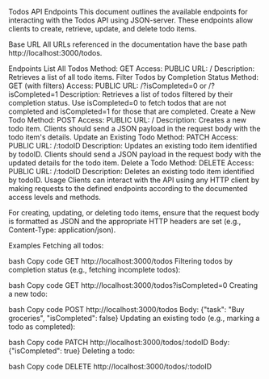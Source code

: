 Todos API Endpoints
This document outlines the available endpoints for interacting with the Todos API using JSON-server. These endpoints allow clients to create, retrieve, update, and delete todo items.

Base URL
All URLs referenced in the documentation have the base path http://localhost:3000/todos.

Endpoints
List All Todos
Method: GET
Access: PUBLIC
URL: /
Description: Retrieves a list of all todo items.
Filter Todos by Completion Status
Method: GET (with filters)
Access: PUBLIC
URL: /?isCompleted=0 or /?isCompleted=1
Description: Retrieves a list of todos filtered by their completion status. Use isCompleted=0 to fetch todos that are not completed and isCompleted=1 for those that are completed.
Create a New Todo
Method: POST
Access: PUBLIC
URL: /
Description: Creates a new todo item. Clients should send a JSON payload in the request body with the todo item's details.
Update an Existing Todo
Method: PATCH
Access: PUBLIC
URL: /:todoID
Description: Updates an existing todo item identified by todoID. Clients should send a JSON payload in the request body with the updated details for the todo item.
Delete a Todo
Method: DELETE
Access: PUBLIC
URL: /:todoID
Description: Deletes an existing todo item identified by todoID.
Usage
Clients can interact with the API using any HTTP client by making requests to the defined endpoints according to the documented access levels and methods.

For creating, updating, or deleting todo items, ensure that the request body is formatted as JSON and the appropriate HTTP headers are set (e.g., Content-Type: application/json).

Examples
Fetching all todos:

bash
Copy code
GET http://localhost:3000/todos
Filtering todos by completion status (e.g., fetching incomplete todos):

bash
Copy code
GET http://localhost:3000/todos?isCompleted=0
Creating a new todo:

bash
Copy code
POST http://localhost:3000/todos
Body: {"task": "Buy groceries", "isCompleted": false}
Updating an existing todo (e.g., marking a todo as completed):

bash
Copy code
PATCH http://localhost:3000/todos/:todoID
Body: {"isCompleted": true}
Deleting a todo:

bash
Copy code
DELETE http://localhost:3000/todos/:todoID
